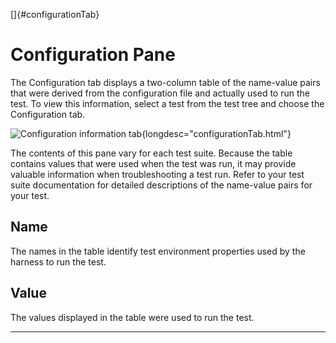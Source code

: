 
[]{#configurationTab}

# Configuration Pane

The Configuration tab displays a two-column table of the name-value pairs that were derived from the
configuration file and actually used to run the test. To view this information, select a test from
the test tree and choose the Configuration tab.

![Configuration information
tab](../../images/JT4configurationTab.gif){longdesc="configurationTab.html"}

The contents of this pane vary for each test suite. Because the table contains values that were used
when the test was run, it may provide valuable information when troubleshooting a test run. Refer to
your test suite documentation for detailed descriptions of the name-value pairs for your test.

## Name

The names in the table identify test environment properties used by the harness to run the test.

## Value

The values displayed in the table were used to run the test.

----------------------------------------------------------------------------------------------------


